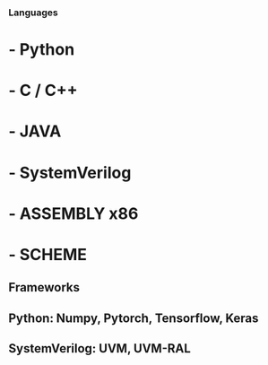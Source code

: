 
<!--
**ayalachn/ayalachn** is a ✨ _special_ ✨ repository because its `README.md` (this file) appears on your GitHub profile.

Here are some ideas to get you started:

- 🔭 I’m currently working on ...
- 🌱 I’m currently learning ...
- 👯 I’m looking to collaborate on ...
- 🤔 I’m looking for help with ...
- 💬 Ask me about ...
- 📫 How to reach me: ...
- 😄 Pronouns: ...
- ⚡ Fun fact: ...
-->

### Languages
# - Python
# - C / C++
# - JAVA
# - SystemVerilog
# - ASSEMBLY x86
# - SCHEME

## Frameworks
## Python: Numpy, Pytorch, Tensorflow, Keras
## SystemVerilog: UVM, UVM-RAL
